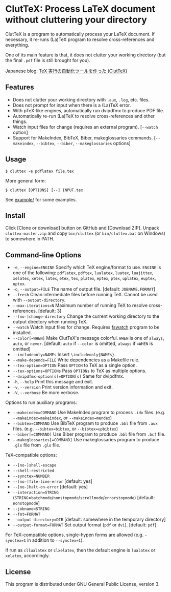 ClutTeX: Process LaTeX document without cluttering your directory
=====

ClutTeX is a program to automatically process your LaTeX document.
If necessary, it re-runs (La)TeX program to resolve cross-references and everything.

One of its main feature is that, it does not clutter your working directory (but the final `.pdf` file is still brought for you).

Japanese blog: [TeX 実行の自動化ツールを作った (ClutTeX)](https://blog.miz-ar.info/2016/12/cluttex/)

Features
-----

* Does not clutter your working directory with `.aux`, `.log`, etc. files.
* Does not prompt for input when there is a (La)TeX error.
* With pTeX-like engines, automatically run dvipdfmx to produce PDF file.
* Automatically re-run (La)TeX to resolve cross-references and other things.
* Watch input files for change (requires an external program). \[`--watch` option\]
* Support for MakeIndex, BibTeX, Biber, makeglossaries commands. \[`--makeindex`, `--bibtex`, `--biber`, `--makeglossaries` options\]

Usage
-----

`$ cluttex -e pdflatex file.tex`

More general form:

`$ cluttex [OPTIONS] [--] INPUT.tex`

See [example/](example/) for some examples.

Install
-----

Click \[Clone or download\] button on GitHub and \[Download ZIP\].
Unpack `cluttex-master.zip` and copy `bin/cluttex` (or `bin/cluttex.bat` on Windows) to somewhere in PATH.

Command-line Options
-----

* `-e`, `--engine=ENGINE`
  Specify which TeX engine/format to use.
  `ENGINE` is one of the following:
    `pdflatex`, `pdftex`,
    `lualatex`, `luatex`, `luajittex`,
    `xelatex`, `xetex`,
    `latex`, `etex`, `tex`,
    `platex`, `eptex`, `ptex`,
    `uplatex`, `euptex`, `uptex`.
* `-o`, `--output=FILE`
  The name of output file.  \[default: `JOBNAME.FORMAT`\]
* `--fresh`
  Clean intermediate files before running TeX.
  Cannot be used with `--output-directory`.
* `--max-iterations=N`
  Maximum number of running TeX to resolve cross-references.
  \[default: 3\]
* `--[no-]change-directory`
  Change the current working directory to the output directory when running TeX.
* `--watch`
  Watch input files for change.
  Requires [fswatch](http://emcrisostomo.github.io/fswatch/) program to be installed.
* `--color[=WHEN]`
  Make ClutTeX's message colorful.
  `WHEN` is one of `always`, `auto`, or `never`.
  \[default: `auto` if `--color` is omitted, `always` if `=WHEN` is omitted\]
* `--includeonly=NAMEs`
  Insert `\includeonly{NAMEs}`.
* `--make-depends=FILE`
  Write dependencies as a Makefile rule.
* `--tex-option=OPTION`
  Pass `OPTION` to TeX as a single option.
* `--tex-options=OPTIONs`
  Pass `OPTIONs` to TeX as multiple options.
* `--dvipdfmx-option[s]=OPTION[s]`
  Same for dvipdfmx.
* `-h`, `--help`
  Print this message and exit.
* `-v`, `--version`
  Print version information and exit.
* `-V`, `--verbose`
  Be more verbose.

Options to run auxiliary programs:

* `--makeindex=COMMAND`
  Use MakeIndex program to process `.idx` files.
  (e.g. `--makeindex=makeindex`, or `--makeindex=mendex`)
* `--bibtex=COMMAND`
  Use BibTeX program to produce `.bbl` file from `.aux` files.
  (e.g. `--bibtex=bibtex`, or `--bibtex=upbibtex`)
* `--biber[=COMMAND]`
  Use Biber program to produce `.bbl` file from `.bcf` file.
* `--makeglossaries[=COMMAND]`
  Use makeglossaries program to produce `.gls` file from `.glo` file.

TeX-compatible options:

* `--[no-]shell-escape`
* `--shell-restricted`
* `--synctex=NUMBER`
* `--[no-]file-line-error`
  \[default: yes\]
* `--[no-]halt-on-error`
  \[default: yes\]
* `--interaction=STRING`
  (`STRING`=`batchmode`/`nonstopmode`/`scrollmode`/`errorstopmode`)
  \[default: `nonstopmode`\]
* `--jobname=STRING`
* `--fmt=FORMAT`
* `--output-directory=DIR`
  \[default: somewhere in the temporary directory\]
* `--output-format=FORMAT`
  Set output format (`pdf` or `dvi`).
  \[default: `pdf`\]

For TeX-compatible options, single-hypen forms are allowed (e.g. `-synctex=1` in addition to `--synctex=1`).

If run as `cllualatex` or `clxelatex`, then the default engine is `lualatex` or `xelatex`, accordingly.

License
-----

This program is distributed under GNU General Public License, version 3.
